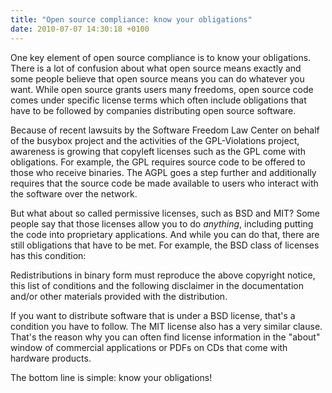 ```yaml
---
title: "Open source compliance: know your obligations"
date: 2010-07-07 14:30:18 +0100
---
```


One key element of open source compliance is to know your obligations.
There is a lot of confusion about what open source means exactly and
some people believe that open source means you can do whatever you want.
While open source grants users many freedoms, open source code comes
under specific license terms which often include obligations that have
to be followed by companies distributing open source software.

Because of recent lawsuits by the Software Freedom Law Center on behalf
of the busybox project and the activities of the GPL-Violations project,
awareness is growing that copyleft licenses such as the GPL come with
obligations.  For example, the GPL requires source code to be offered to
those who receive binaries.  The AGPL goes a step further and
additionally requires that the source code be made available to users
who interact with the software over the network.

But what about so called permissive licenses, such as BSD and MIT?  Some
people say that those licenses allow you to do <em>anything</em>,
including putting the code into proprietary applications.  And while you
can do that, there are still obligations that have to be met.  For
example, the BSD class of licenses has this condition:

Redistributions in binary form must reproduce the above copyright
notice, this list of conditions and the following disclaimer in the
documentation and/or other materials provided with the distribution.

If you want to distribute software that is under a BSD license, that's
a condition you have to follow.  The MIT license also has a very similar
clause.  That's the reason why you can often find license information in
the "about" window of commercial applications or PDFs on CDs that come
with hardware products.

The bottom line is simple: know your obligations!

